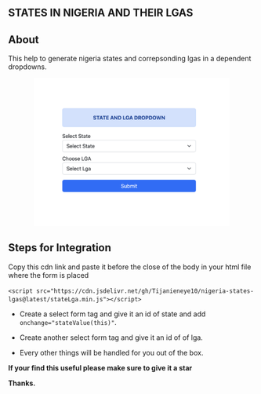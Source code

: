 
## STATES IN NIGERIA AND THEIR LGAS

## About
<p>This help to generate nigeria states and correpsonding lgas in a dependent dropdowns.</p>

<p align="center"><img src="state.png" width="400"></p>



## Steps for Integration

<p>Copy this cdn link and paste it before the close of the body in your html file where the form is placed</p>

`<script src="https://cdn.jsdelivr.net/gh/Tijanieneye10/nigeria-states-lgas@latest/stateLga.min.js"></script>`

* Create a select form tag and give it an id of state and add `onchange="stateValue(this)"`.

* Create another select form tag and give it an id of of lga.

* Every other things will be handled for you out of the box.

<b>If your find this useful please make sure to give it a star</b>

<b>Thanks.</b>


